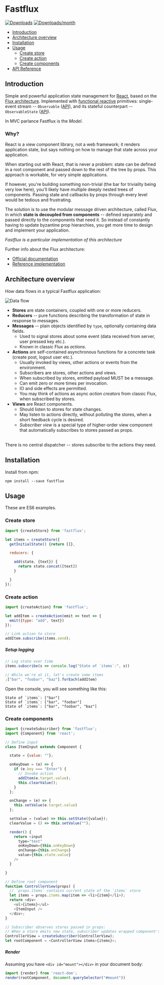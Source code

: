 # Fastflux

[![Downloads](https://img.shields.io/npm/dt/fastflux.svg?style=flat-square)](https://www.npmjs.com/package/fastflux)
[![Downloads/month](https://img.shields.io/npm/dm/fastflux.svg?style=flat-square)](https://www.npmjs.com/package/fastflux)

- [Introduction](#introduction)
- [Architecture overview](#architecture-overview)
- [Installation](#installation)
- [Usage](#usage)
  - [Create store](#create-store)
  - [Create action](#create-action)
  - [Create components](#create-components)
- [API Reference](http://rvikmanis.github.io/fastflux/identifiers.html)

## Introduction

Simple and powerful application state management for [React](https://facebook.github.io/react/),
based on the [Flux architecture](https://facebook.github.io/flux/). Implemented with
[functional reactive](https://en.wikipedia.org/wiki/Functional_reactive_programming)
primitives: single-event stream -- `Observable` ([API](http://rvikmanis.github.io/fastflux/class/src/core/observable/base.js~Observable.html)), and its stateful
counterpart -- `ObservableState` ([API](http://rvikmanis.github.io/fastflux/class/src/core/observable/state.js~ObservableState.html)).

In MVC parlance Fastflux is the *Model*.

### Why?

React is a view component library, not a web framework; it renders application state,
but says nothing on how to manage that state across your application.

When starting out with React, that is never a problem: state can be defined
in a root component and passed down to the rest of the tree by props.
This approach is workable, for very simple applications.

If however, you're building something non-trivial (the bar for triviality being very low here),
you'll likely have multiple deeply nested trees of components. Passing state and
callbacks by props through every level would be tedious and frustrating.  

The solution is to use the modular message driven architecture, called Flux,
in which **state is decoupled from components** --
defined separately and passed directly to the components that need it. So
instead of constantly having to update byzantine prop hierarchies,
you get more time to design and implement your application.

*Fastflux is a particular implementation of this architecture*

Further info about the Flux architecture:
* [Official documentation](https://facebook.github.io/flux/docs/overview.html#content)
* [Reference implementation](https://github.com/facebook/flux)

## Architecture overview

How data flows in a typical Fastflux application:

![Data flow](http://s9.postimg.org/eexgjcn27/fastflux.png)

- **Stores** are state containers, coupled with one or more reducers.
- **Reducers** -- pure functions describing the transformation of state in response to messages.
- **Messages** -- plain objects identified by `type`, optionally containing data fields.
  - Used to signal stores about some event (data received from server, user pressed key etc.).
  - Known in classic Flux as *actions*.
- **Actions** are self-contained asynchronous functions for a concrete task (create post, logout user etc.).
  - Usually invoked by views, other actions or events from the environment.
  - Subscribers are stores, other actions and views.
  - When subscribed by stores, emitted payload MUST be a message.
  - Can emit zero or more times per invocation.
  - IO and side effects are permitted.
  - You may think of actions as async
  *action creators* from classic Flux, when subscribed by stores.
- **Views** are React components.
  - Should listen to stores for state changes.
  - May listen to actions directly, without polluting the stores, when a short
  feedback cycle is desired.
  - *Subscriber view* is a special type of higher-order view component that automatically
  subscribes to stores passed as props.

<br>
There is no central dispatcher -- stores subscribe to the actions they need.

## Installation

Install from npm:

```plain
npm install --save fastflux
```

## Usage

These are ES6 examples.

### Create store

```js
import {createStore} from 'fastflux';

let items = createStore({
  getInitialState() {return []},

  reducers: {

    add(state, {text}) {
      return state.concat([text])
    }

  }
});
```

### Create action

```js
import {createAction} from 'fastflux';

let addItem = createAction(emit => text => {
  emit({type: "add", text})
});

// Link action to store
addItem.subscribe(items.send);

```

##### Setup logging

```js
// Log state over time
items.subscribe(s => console.log("State of `items`:", s))

// While we're at it, let's create some items
;["bar", "foobar", "baz"].forEach(addItem)
```

Open the console, you will see something like this:

```plain
State of `items`: ["bar"]
State of `items`: ["bar", "foobar"]
State of `items`: ["bar", "foobar", "baz"]
```

### Create components

```js
import {createSubscriber} from 'fastflux';
import {Component} from 'react';

// Define input
class ItemInput extends Component {

  state = {value: ""};

  onKeyDown = (e) => {
    if (e.key === "Enter") {
      // Invoke action
      addItem(e.target.value);
      this.clearValue();
    }
  };

  onChange = (e) => {
    this.setValue(e.target.value)
  };

  setValue = (value) => this.setState({value});
  clearValue = () => this.setValue("");

  render() {
    return <input
      type="text"
      onKeyDown={this.onKeyDown}
      onChange={this.onChange}
      value={this.state.value}
    />
  }

}

// Define root component
function ControllerView(props) {
  // `props.items` contains current state of the `items` store
  let items = props.items.map(item => <li>{item}</li>);
  return <div>
    <ul>{items}</ul>
    <ItemInput />
  </div>;
}

// Subscriber observes stores passed in props:
// When a store emits new state, subscriber updates wrapped component's prop.
ControllerView = createSubscriber(ControllerView);
let rootComponent = <ControllerView items={items}>;
```

##### Render

Assuming you have `<div id="mount"></div>` in your document body:

```js
import {render} from 'react-dom';
render(rootComponent, document.querySelector("#mount"))
```
